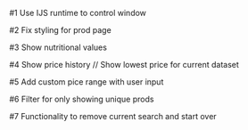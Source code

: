 #1 Use IJS runtime to control window

#2 Fix styling for prod page

#3 Show nutritional values

#4 Show price history // Show lowest price for current dataset

#5 Add custom pice range with user input

#6 Filter for only showing unique prods

#7 Functionality to remove current search and start over

